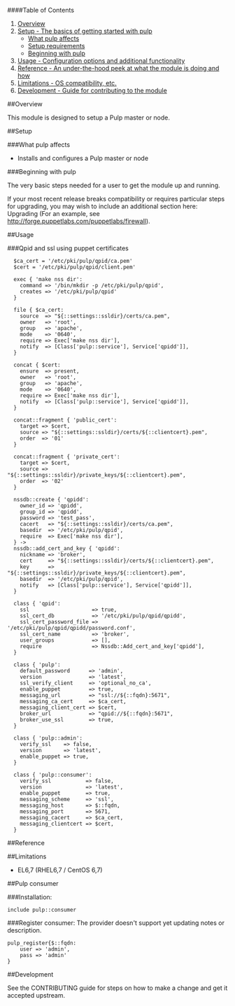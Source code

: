 ####Table of Contents

1. [Overview](#overview)
2. [Setup - The basics of getting started with pulp](#setup)
    * [What pulp affects](#what-pulp-affects)
    * [Setup requirements](#setup-requirements)
    * [Beginning with pulp](#beginning-with-pulp)
3. [Usage - Configuration options and additional functionality](#usage)
4. [Reference - An under-the-hood peek at what the module is doing and how](#reference)
5. [Limitations - OS compatibility, etc.](#limitations)
6. [Development - Guide for contributing to the module](#development)

##Overview

This module is designed to setup a Pulp master or node.

##Setup

###What pulp affects

* Installs and configures a Pulp master or node

###Beginning with pulp

The very basic steps needed for a user to get the module up and running. 

If your most recent release breaks compatibility or requires particular steps for upgrading, you may wish to include an additional section here: Upgrading (For an example, see http://forge.puppetlabs.com/puppetlabs/firewall).

##Usage

###Qpid and ssl using puppet certificates

      $ca_cert = '/etc/pki/pulp/qpid/ca.pem'
      $cert = '/etc/pki/pulp/qpid/client.pem'
    
      exec { 'make nss dir':
        command => '/bin/mkdir -p /etc/pki/pulp/qpid',
        creates => '/etc/pki/pulp/qpid'
      }
    
      file { $ca_cert:
        source  => "${::settings::ssldir}/certs/ca.pem",
        owner   => 'root',
        group   => 'apache',
        mode    => '0640',
        require => Exec['make nss dir'],
        notify  => [Class['pulp::service'], Service['qpidd']],
      }
    
      concat { $cert:
        ensure  => present,
        owner   => 'root',
        group   => 'apache',
        mode    => '0640',
        require => Exec['make nss dir'],
        notify  => [Class['pulp::service'], Service['qpidd']],
      }
    
      concat::fragment { 'public_cert':
        target => $cert,
        source => "${::settings::ssldir}/certs/${::clientcert}.pem",
        order  => '01'
      }
    
      concat::fragment { 'private_cert':
        target => $cert,
        source => "${::settings::ssldir}/private_keys/${::clientcert}.pem",
        order  => '02'
      }
    
      nssdb::create { 'qpidd':
        owner_id => 'qpidd',
        group_id => 'qpidd',
        password => 'test_pass',
        cacert   => "${::settings::ssldir}/certs/ca.pem",
        basedir  => '/etc/pki/pulp/qpid',
        require  => Exec['make nss dir'],
      } ->
      nssdb::add_cert_and_key { 'qpidd':
        nickname => 'broker',
        cert     => "${::settings::ssldir}/certs/${::clientcert}.pem",
        key      => "${::settings::ssldir}/private_keys/${::clientcert}.pem",
        basedir  => '/etc/pki/pulp/qpid',
        notify   => [Class['pulp::service'], Service['qpidd']],
      }
    
      class { 'qpid':
        ssl                    => true,
        ssl_cert_db            => '/etc/pki/pulp/qpid/qpidd',
        ssl_cert_password_file => '/etc/pki/pulp/qpid/qpidd/password.conf',
        ssl_cert_name          => 'broker',
        user_groups            => [],
        require                => Nssdb::Add_cert_and_key['qpidd'],
      }
    
      class { 'pulp':
        default_password      => 'admin',
        version               => 'latest',
        ssl_verify_client     => 'optional_no_ca',
        enable_puppet         => true,
        messaging_url         => "ssl://${::fqdn}:5671",
        messaging_ca_cert     => $ca_cert,
        messaging_client_cert => $cert,
        broker_url            => "qpid://${::fqdn}:5671",
        broker_use_ssl        => true,
      }
    
      class { 'pulp::admin':
        verify_ssl    => false,
        version       => 'latest',
        enable_puppet => true,
      }
    
      class { 'pulp::consumer':
        verify_ssl           => false,
        version              => 'latest',
        enable_puppet        => true,
        messaging_scheme     => 'ssl',
        messaging_host       => $::fqdn,
        messaging_port       => 5671,
        messaging_cacert     => $ca_cert,
        messaging_clientcert => $cert,
      }

##Reference

##Limitations

* EL6,7 (RHEL6,7 / CentOS 6,7)

##Pulp consumer

###Installation:

    include pulp::consumer

###Register consumer:
The provider doesn't support yet updating notes or description.

    pulp_register{$::fqdn:
    	user => 'admin',
    	pass => 'admin'
    }

##Development

See the CONTRIBUTING guide for steps on how to make a change and get it accepted upstream.

